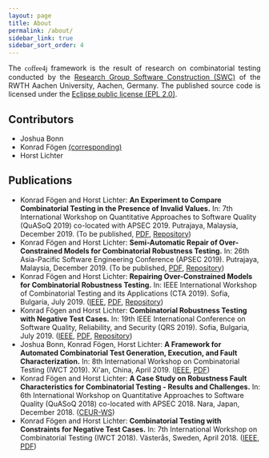 ```yaml
---
layout: page
title: About
permalink: /about/
sidebar_link: true
sidebar_sort_order: 4
---
```


<div style="text-align: justify;">
The <font style="font-family: 'Abril Fatface', serif;">coffee4j</font> framework is the result of research on combinatorial testing conducted by the <a href="https://www.swc.rwth-aachen.de">Research Group Software Construction (SWC)</a> of the RWTH Aachen University, Aachen, Germany. The published source code is licensed under the <a href="https://raw.githubusercontent.com/coffee4j/coffee4j/master/LICENSE.md">Eclipse public license (EPL 2.0)</a>.
</div>


## Contributors

- Joshua Bonn
- Konrad Fögen [(corresponding)](mailto:foegen@swc.rwth-aachen.de)
- Horst Lichter

## Publications

- Konrad Fögen and Horst Lichter: **An Experiment to Compare Combinatorial Testing in the Presence of Invalid Values.** In: 7th International Workshop on Quantitative Approaches to Software Quality (QuASoQ 2019) co-located with APSEC 2019. Putrajaya, Malaysia, December 2019. (To be published, [PDF](https://www.swc.rwth-aachen.de/docs/2019_QUASOQ_Foegen.pdf), [Repository](https://github.com/coffee4j/quasoq-2019))
- Konrad Fögen and Horst Lichter: **Semi-Automatic Repair of Over-Constrained Models for Combinatorial Robustness Testing.** In: 26th Asia-Pacific Software Engineering Conference (APSEC 2019). Putrajaya, Malaysia, December 2019. (To be published, [PDF](https://www.swc.rwth-aachen.de/docs/2019_APSEC_Foegen.pdf), [Repository](https://github.com/coffee4j/apsec-2019))
- Konrad Fögen and Horst Lichter: **Repairing Over-Constrained Models for Combinatorial Robustness Testing.** In: IEEE International Workshop of Combinatorial Testing and its Applications (CTA 2019). Sofia, Bulgaria, July 2019. ([IEEE](https://doi.org/10.1109/QRS-C.2019.00045), [PDF](https://www.swc.rwth-aachen.de/docs/2019-CTA-Foegen.pdf), [Repository](https://github.com/coffee4j/cta-2019))
- Konrad Fögen and Horst Lichter: **Combinatorial Robustness Testing with Negative Test Cases.** In: 19th IEEE International Conference on Software Quality, Reliability, and Security (QRS 2019). Sofia, Bulgaria, July 2019. ([IEEE](https://doi.org/10.1109/QRS.2019.00018), [PDF](https://www.swc.rwth-aachen.de/docs/2019-QRS-Foegen.pdf), [Repository](https://github.com/coffee4j/qrs-2019))
- Joshua Bonn, Konrad Fögen, Horst Lichter: **A Framework for Automated Combinatorial Test Generation, Execution, and Fault Characterization.** In: 8th International Workshop on Combinatorial Testing (IWCT 2019). Xi'an, China, April 2019. ([IEEE](https://doi.org/10.1109/ICSTW.2019.00057), [PDF](https://www2.swc.rwth-aachen.de/docs/2019-ICSTW-Foegen.pdf))
- Konrad Fögen and Horst Lichter: **A Case Study on Robustness Fault Characteristics for Combinatorial Testing - Results and Challenges.** In: 6th International Workshop on Quantitative Approaches to Software Quality (QuASoQ 2018) co-located with APSEC 2018. Nara, Japan, December 2018. ([CEUR-WS](http://ceur-ws.org/Vol-2273/QuASoQ-03.pdf))
- Konrad Fögen and Horst Lichter: **Combinatorial Testing with Constraints for Negative Test Cases.** In: 7th International Workshop on Combinatorial Testing (IWCT 2018). Västerås, Sweden, April 2018. ([IEEE](https://dx.doi.org/10.1109/ICSTW.2018.00068), [PDF](https://www2.swc.rwth-aachen.de/docs/2018_ICSTW_Foegen.pdf))

